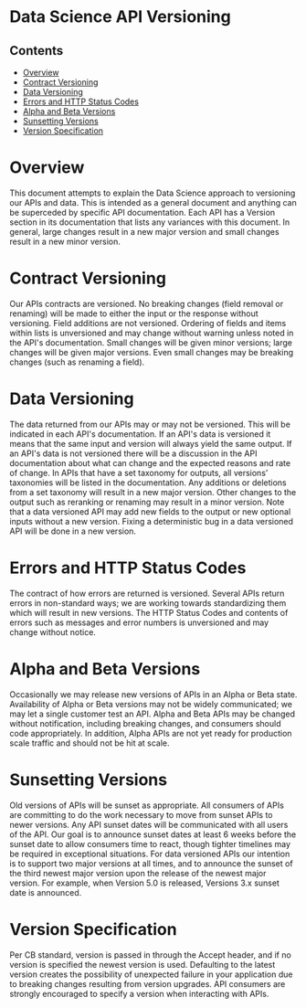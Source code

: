 Data Science API Versioning
================

Contents
----------
- [Overview](#overview)
- [Contract Versioning](#contract-versioning)
- [Data Versioning](#data-versioning)
- [Errors and HTTP Status Codes](#errors-and-http-status-codes)
- [Alpha and Beta Versions](#alpha-and-beta-versions)
- [Sunsetting Versions](#sunsetting-versions)
- [Version Specification](#version-specification)


# Overview
This document attempts to explain the Data Science approach to versioning our APIs and data.  This is intended as a general document and anything can be superceded by specific API documentation.  Each API has a Version section in its documentation that lists any variances with this document. In general, large changes result in a new major version and small changes result in a new minor version.

# Contract Versioning
Our APIs contracts are versioned.  No breaking changes (field removal or renaming) will be made to either the input or the response without versioning.  Field additions are not versioned.  Ordering of fields and items within lists is unversioned and may change without warning unless noted in the API's documentation. Small changes will be given minor versions; large changes will be given major versions.  Even small changes may be breaking changes (such as renaming a field).

# Data Versioning
The data returned from our APIs may or may not be versioned.  This will be indicated in each API's documentation.  If an API's data is versioned it means that the same input and version will always yield the same output. If an API's data is not versioned there will be a discussion in the API documentation about what can change and the expected reasons and rate of change. In APIs that have a set taxonomy for outputs, all versions' taxonomies will be listed in the documentation.  Any additions or deletions from a set taxonomy will result in a new major version.  Other changes to the output such as reranking or renaming may result in a minor version. Note that a data versioned API may add new fields to the output or new optional inputs without a new version. Fixing a deterministic bug in a data versioned API will be done in a new version.

# Errors and HTTP Status Codes
The contract of how errors are returned is versioned. Several APIs return errors in non-standard ways; we are working towards standardizing them which will result in new versions. The HTTP Status Codes and contents of errors such as messages and error numbers is unversioned and may change without notice.

# Alpha and Beta Versions
Occasionally we may release new versions of APIs in an Alpha or Beta state.  Availability of Alpha or Beta versions may not be widely communicated; we may let a single customer test an API. Alpha and Beta APIs may be changed without notification, including breaking changes, and consumers should code appropriately. In addition, Alpha APIs are not yet ready for production scale traffic and should not be hit at scale.

# Sunsetting Versions
Old versions of APIs will be sunset as appropriate.  All consumers of APIs are committing to do the work necessary to move from sunset APIs to newer versions. Any API sunset dates will be communicated with all users of the API.  Our goal is to announce sunset dates at least 6 weeks before the sunset date to allow consumers time to react, though tighter timelines may be required in exceptional situations. For data versioned APIs our intention is to support two major versions at all times, and to announce the sunset of the third newest major version upon the release of the newest major version. For example, when Version 5.0 is released, Versions 3.x sunset date is announced.

# Version Specification
Per CB standard, version is passed in through the Accept header, and if no version is specified the newest version is used. Defaulting to the latest version creates the possibility of unexpected failure in your application due to breaking changes resulting from version upgrades. API consumers are strongly encouraged to specify a version when interacting with APIs. 
